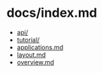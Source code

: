docs/index.md
====

* [api/](api/index.md)
* [tutorial/](tutorial/index.md)
* [applications.md](applications.md)
* [layout.md](layout.md)
* [overview.md](overview.md)

